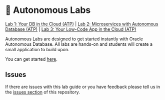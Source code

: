 # 🚀 Autonomous Labs
[Lab 1: Your DB in the Cloud (ATP)](https://alpsteam.github.io/autonomous-labs/lab-1/lab-1.html) | [Lab 2: Microservices with Autonomous Database (ATP)](https://alpsteam.github.io/autonomous-labs/lab-2/lab-2.html) | [Lab 3: Your Low-Code App in the Cloud (ATP)](https://alpsteam.github.io/autonomous-labs/lab-3/lab-3.html)

Autonomous Labs are designed to get started instantly with Oracle Autonomous Database. All labs are hands-on and students will create a small application to build upon. 

You can get started [here](https://alpsteam.github.io/autonomous-labs/).

## Issues

If there are issues with this lab guide or you have feedback please tell us in the [issues section](https://github.com/alpsteam/autonomous-labs/issues) of this repository.




